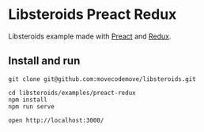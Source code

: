 # Libsteroids Preact Redux

Libsteroids example made with [Preact](https://github.com/developit/preact) and [Redux](https://github.com/reactjs/redux).

## Install and run

```
git clone git@github.com:movecodemove/libsteroids.git

cd libsteroids/examples/preact-redux
npm install
npm run serve

open http://localhost:3000/

```
